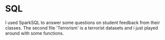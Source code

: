 # SQL

I used SparkSQL to answer some questions on student feedback from their classes.
The second file 'Terrorism' is a terrorist datasets and i just played around with some functions. 
